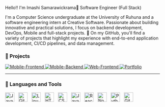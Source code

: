 Hello!! I'm Imashi Samarawickrama👋
Software Engineer (Full Stack)

I'm a Computer Science undergraduate at the University of Ruhuna and a software engineering intern at Creative Software. Passionate about building innovative and practical solutions, I focus on backend development, DevOps, Mobile and full-stack projects. 
🌱 On my GitHub, you'll find a variety of projects that highlight my experience with end-to-end application development, CI/CD pipelines, and data management.

### 🧰 Projects

<p align="left">
   <a href="https://github.com/Chamidilshan/sl_explorer">
      <img alt="Mobile-Frontend" title="My Sri Lanka App-Frontend" src="https://img.shields.io/badge/Project-Mobile%20Frontend-blue?style=for-the-badge"/> 
   </a> 
   <a href="https://github.com/Chamidilshan/sl_explorer_backend">
      <img alt="Mobile-Backend" title="My Sri Lanka App/Web - Backend" src="https://img.shields.io/badge/Project-Mobile%20Backend-green?style=for-the-badge"/>
   </a> 
   <a href="https://github.com/Chamidilshan/sl-explorer-admin-web">
      <img alt="Web-Frontend" title="My Sri Lanka Admin Dashboard" src="https://img.shields.io/badge/Project-Web%20Frontend-orange?style=for-the-badge"/>
   </a>
   <a href="https://github.com/Imashi2000/Portfolio">
      <img alt="Portfolio" title="Portfolio" src="https://img.shields.io/badge/Project-Portfolio-lightgrey?style=for-the-badge"/>
   </a>
</p>


---

### 🧰 Languages and Tools

<img align="left" alt="Java" width="30px" style="padding-right:10px;" src="https://cdn.jsdelivr.net/gh/devicons/devicon/icons/java/java-original.svg"/>
<img align="left" alt="Git" width="30px" style="padding-right:10px;" src="https://cdn.jsdelivr.net/gh/devicons/devicon/icons/git/git-original.svg" />
<img align="left" alt="Linux" width="30px" style="padding-right:10px;" src="https://cdn.jsdelivr.net/gh/devicons/devicon/icons/linux/linux-original.svg" />
<img align="left" alt="HTML" width="30px" style="padding-right:10px;" src="https://cdn.jsdelivr.net/gh/devicons/devicon/icons/html5/html5-plain.svg" />
<img align="left" alt="CSS" width="30px" style="padding-right:10px;" src="https://cdn.jsdelivr.net/gh/devicons/devicon/icons/css3/css3-plain.svg" />
<img align="left" alt="JavaScript" width="30px" style="padding-right:10px;" src="https://cdn.jsdelivr.net/gh/devicons/devicon/icons/javascript/javascript-plain.svg" />
<img align="left" alt="React" width="30px" style="padding-right:10px;" src="https://cdn.jsdelivr.net/gh/devicons/devicon/icons/react/react-original.svg" />
<img align="left" alt="NodeJS" width="30px" style="padding-right:10px;" src="https://cdn.jsdelivr.net/gh/devicons/devicon/icons/nodejs/nodejs-original.svg" />
<img align="left" alt="Python" width="30px" style="padding-right:10px;" src="https://cdn.jsdelivr.net/gh/devicons/devicon/icons/python/python-plain.svg" />
<img align="left" alt="GitHub" width="30px" style="padding-right:10px;" src="https://cdn.jsdelivr.net/gh/devicons/devicon/icons/github/github-original.svg" />
<br />

#

<!--
**Imashi2000/Imashi2000** is a ✨ _special_ ✨ repository because its `README.md` (this file) appears on your GitHub profile.

   

Here are some ideas to get you started:

- 🔭 I’m currently working on ...
- 🌱 I’m currently learning ...
- 👯 I’m looking to collaborate on ...
- 🤔 I’m looking for help with ...
- 💬 Ask me about ...
- 📫 How to reach me: ...
- 😄 Pronouns: ...
- ⚡ Fun fact: ...
-->
